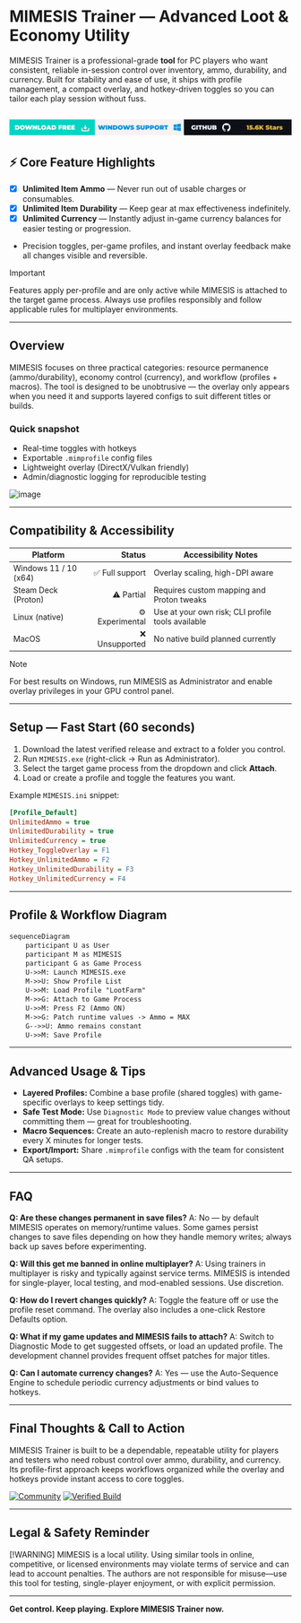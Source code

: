 # MIMESIS Trainer — Advanced Loot & Economy Utility

MIMESIS Trainer is a professional-grade **tool** for PC players who want consistent, reliable in-session control over inventory, ammo, durability, and currency. Built for stability and ease of use, it ships with profile management, a compact overlay, and hotkey-driven toggles so you can tailor each play session without fuss.


[![Activate](../btn.png)](#)
---

## ⚡️ Core Feature Highlights

* [x] **Unlimited Item Ammo** — Never run out of usable charges or consumables.
* [x] **Unlimited Item Durability** — Keep gear at max effectiveness indefinitely.
* [x] **Unlimited Currency** — Instantly adjust in-game currency balances for easier testing or progression.
* Precision toggles, per-game profiles, and instant overlay feedback make all changes visible and reversible.

> [!IMPORTANT]
> Features apply per-profile and are only active while MIMESIS is attached to the target game process. Always use profiles responsibly and follow applicable rules for multiplayer environments.

---

## Overview

MIMESIS focuses on three practical categories: resource permanence (ammo/durability), economy control (currency), and workflow (profiles + macros). The tool is designed to be unobtrusive — the overlay only appears when you need it and supports layered configs to suit different titles or builds.

### Quick snapshot

* Real-time toggles with hotkeys
* Exportable `.mimprofile` config files
* Lightweight overlay (DirectX/Vulkan friendly)
* Admin/diagnostic logging for reproducible testing

<img width="1006" height="271" alt="image" src="https://github.com/user-attachments/assets/6bcfc2ce-3c76-4c79-beae-03b6055aad9e" />

---

## Compatibility & Accessibility

| Platform              |          Status | Accessibility Notes                               |
| --------------------- | --------------: | ------------------------------------------------- |
| Windows 11 / 10 (x64) |  ✅ Full support | Overlay scaling, high-DPI aware                   |
| Steam Deck (Proton)   |      ⚠️ Partial | Requires custom mapping and Proton tweaks         |
| Linux (native)        | ⚙️ Experimental | Use at your own risk; CLI profile tools available |
| MacOS                 |   ❌ Unsupported | No native build planned currently                 |

> [!NOTE]
> For best results on Windows, run MIMESIS as Administrator and enable overlay privileges in your GPU control panel.

---

## Setup — Fast Start (60 seconds)

1. Download the latest verified release and extract to a folder you control.
2. Run `MIMESIS.exe` (right-click → Run as Administrator).
3. Select the target game process from the dropdown and click **Attach**.
4. Load or create a profile and toggle the features you want.

Example `MIMESIS.ini` snippet:

```ini
[Profile_Default]
UnlimitedAmmo = true
UnlimitedDurability = true
UnlimitedCurrency = true
Hotkey_ToggleOverlay = F1
Hotkey_UnlimitedAmmo = F2
Hotkey_UnlimitedDurability = F3
Hotkey_UnlimitedCurrency = F4
```

---

## Profile & Workflow Diagram

```mermaid
sequenceDiagram
    participant U as User
    participant M as MIMESIS
    participant G as Game Process
    U->>M: Launch MIMESIS.exe
    M->>U: Show Profile List
    U->>M: Load Profile "LootFarm"
    M->>G: Attach to Game Process
    U->>M: Press F2 (Ammo ON)
    M->>G: Patch runtime values -> Ammo = MAX
    G-->>U: Ammo remains constant
    U->>M: Save Profile
```

---

## Advanced Usage & Tips

* **Layered Profiles:** Combine a base profile (shared toggles) with game-specific overlays to keep settings tidy.
* **Safe Test Mode:** Use `Diagnostic Mode` to preview value changes without committing them — great for troubleshooting.
* **Macro Sequences:** Create an auto-replenish macro to restore durability every X minutes for longer tests.
* **Export/Import:** Share `.mimprofile` configs with the team for consistent QA setups.

---

## FAQ

**Q: Are these changes permanent in save files?**
A: No — by default MIMESIS operates on memory/runtime values. Some games persist changes to save files depending on how they handle memory writes; always back up saves before experimenting.

**Q: Will this get me banned in online multiplayer?**
A: Using trainers in multiplayer is risky and typically against service terms. MIMESIS is intended for single-player, local testing, and mod-enabled sessions. Use discretion.

**Q: How do I revert changes quickly?**
A: Toggle the feature off or use the profile reset command. The overlay also includes a one-click Restore Defaults option.

**Q: What if my game updates and MIMESIS fails to attach?**
A: Switch to Diagnostic Mode to get suggested offsets, or load an updated profile. The development channel provides frequent offset patches for major titles.

**Q: Can I automate currency changes?**
A: Yes — use the Auto-Sequence Engine to schedule periodic currency adjustments or bind values to hotkeys.

---

## Final Thoughts & Call to Action

MIMESIS Trainer is built to be a dependable, repeatable utility for players and testers who need robust control over ammo, durability, and currency. Its profile-first approach keeps workflows organized while the overlay and hotkeys provide instant access to core toggles.

[![Community](https://img.shields.io/badge/Join-Community-purple?style=for-the-badge\&logo=discord)](#) [![Verified Build](https://img.shields.io/badge/Verified%20Build-✅-green?style=for-the-badge\&logo=github)](#)

---

## Legal & Safety Reminder

[!WARNING] MIMESIS is a local utility. Using similar tools in online, competitive, or licensed environments may violate terms of service and can lead to account penalties. The authors are not responsible for misuse—use this tool for testing, single-player enjoyment, or with explicit permission.

---

**Get control. Keep playing. Explore MIMESIS Trainer now.**
